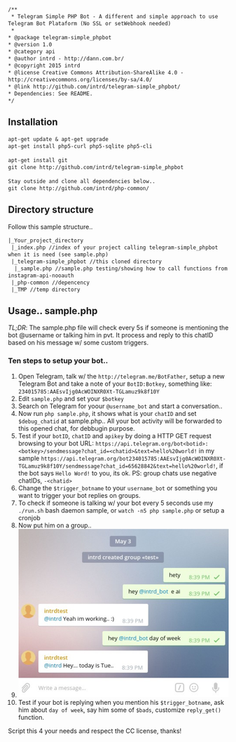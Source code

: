 ```
/**
 * Telegram Simple PHP Bot - A different and simple approach to use Telegram Bot Plataform (No SSL or setWebhook needed)
 * 
* @package telegram-simple_phpbot
* @version 1.0
* @category api
* @author intrd - http://dann.com.br/
* @copyright 2015 intrd
* @license Creative Commons Attribution-ShareAlike 4.0 - http://creativecommons.org/licenses/by-sa/4.0/
* @link http://github.com/intrd/telegram-simple_phpbot/
* Dependencies: See README.
*/
```
## Installation
```
apt-get update & apt-get upgrade
apt-get install php5-curl php5-sqlite php5-cli

apt-get install git
git clone http://github.com/intrd/telegram-simple_phpbot

Stay outside and clone all dependencies below..
git clone http://github.com/intrd/php-common/ 
```
## Directory structure
Follow this sample structure..
```
|_Your_project_directory
 |_index.php //index of your project calling telegram-simple_phpbot when it is need (see sample.php)
 |_telegram-simple_phpbot //this cloned directory
  |_sample.php //sample.php testing/showing how to call functions from instagram-api-nooauth
 |_php-common //depencency
 |_TMP //temp directory

```
## Usage.. sample.php

*TL;DR*: The sample.php file will check every 5s if someone is mentioning the bot @username or talking him in pvt. It process and reply to this chatID based on his message w/ some custom triggers.

### Ten steps to setup your bot..
1. Open Telegram, talk w/ the `http://telegram.me/BotFather`, setup a new Telegram Bot and take a note of your `BotID:Botkey`, something like: `234015785:AAEsvIjg0AcWOINXR0Xt-TGLamuz9k8f10Y`
2. Edit `sample.php` and set your `$botkey`
3. Search on Telegram for yoour `@username_bot` and start a conversation.. 
4. Now run `php sample.php`, it shows what is your `chatID` and set `$debug_chatid` at sample.php.. All your bot activity will be forwarded to this opened chat, for debbugin purpose.
5. Test if your `botID`, `chatID` and `apikey` by doing a HTTP GET request browsing to your bot URL: `https://api.telegram.org/bot<botid>:<botkey>/sendmessage?chat_id=<chatid>&text=hello%20world!` in my sample `https://api.telegram.org/bot234015785:AAEsvIjg0AcWOINXR0Xt-TGLamuz9k8f10Y/sendmessage?chat_id=65628842&text=hello%20world!`, if the bot says `Hello Word!` to you, its ok. PS: group chats use negative chatIDs, `-<chatid>`
6. Change the `$trigger_botname` to your `username_bot` or something you want to trigger your bot replies on groups.  
7. To check if someone is talking w/ your bot every 5 seconds use my `./run.sh` bash daemon sample, or `watch -n5 php sample.php` or setup a cronjob
8. Now put him on a group.. 
9. ![telegram_simple_bot](/telegram_simple_bot.jpg?raw=true "telegram_simple_bot")
10. Test if your bot is replying when you mention his `$trigger_botname`, ask him about `day of week`, say him some of `$bads`, customize `reply_get()` function.

Script this 4 your needs and respect the CC license, thanks!

